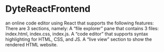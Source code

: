 # DyteReactFrontend
an online code editor using React that supports the following features:  There are 3 sections, namely: A “file explorer” pane that contains 3 files: index.html, index.css, index.js. A “code editor” that supports syntax highlighting for HTML, CSS, and JS. A “live view” section to show the rendered HTML website.

